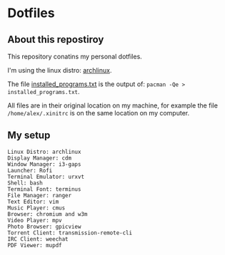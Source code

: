 # Dotfiles

## About this repostiroy

This repository conatins my personal dotfiles.

I'm using the linux distro: [archlinux](https://www.archlinux.org/).

The file [installed_programs.txt](installed_programs.txt) is the output of: `pacman -Qe > installed_programs.txt`.

All files are in their original location on my machine, for example the file `/home/alex/.xinitrc` is on the same location on my computer.

## My setup

```
Linux Distro: archlinux
Display Manager: cdm
Window Manager: i3-gaps
Launcher: Rofi
Terminal Emulator: urxvt
Shell: bash
Terminal Font: terminus
File Manager: ranger
Text Editor: vim
Music Player: cmus
Browser: chromium and w3m
Video Player: mpv
Photo Browser: gpicview
Torrent Client: transmission-remote-cli
IRC Client: weechat
PDF Viewer: mupdf
```
